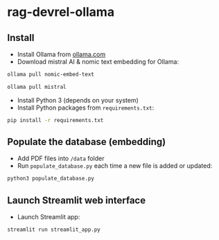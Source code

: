 # rag-devrel-ollama
 
## Install

- Install Ollama from [ollama.com](https://ollama.com)
- Download mistral AI & nomic text embedding for Ollama:

```bash
ollama pull nomic-embed-text
```
```bash
ollama pull mistral
```

- Install Python 3 (depends on your system)
- Install Python packages from `requirements.txt`:

```bash
pip install -r requirements.txt
```

## Populate the database (embedding)

- Add PDF files into `/data` folder
- Run `populate_database.py` each time a new file is added or updated:

```bash
python3 populate_database.py
```

## Launch Streamlit web interface

- Launch Streamlit app:

```bash
streamlit run streamlit_app.py
```

